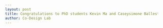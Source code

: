 ```yaml
---
layout: post
title: Congratulations to PhD students Kevin Ma and Caseysimone Ballestas for passing their Prelims!
author: Co-Design Lab
---
```

